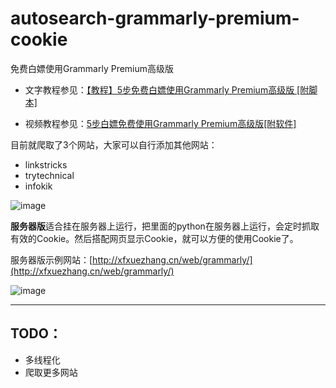 # autosearch-grammarly-premium-cookie
免费白嫖使用Grammarly Premium高级版

- 文字教程参见：[【教程】5步免费白嫖使用Grammarly Premium高级版 [附脚本]](https://blog.csdn.net/sxf1061700625/article/details/128376313)    

- 视频教程参见：[5步白嫖免费使用Grammarly Premium高级版[附软件]](https://www.bilibili.com/video/BV1z3411d7C1/)    

目前就爬取了3个网站，大家可以自行添加其他网站：
- linkstricks
- trytechnical
- infokik

![image](https://user-images.githubusercontent.com/31002981/208591934-018d710b-c2ea-40c0-a02f-bc1333099e52.png)

**服务器版**适合挂在服务器上运行，把里面的python在服务器上运行，会定时抓取有效的Cookie。然后搭配网页显示Cookie，就可以方便的使用Cookie了。    

服务器版示例网站：[http://xfxuezhang.cn/web/grammarly/](http://xfxuezhang.cn/web/grammarly/)    

![image](https://user-images.githubusercontent.com/31002981/213758853-5887d4a9-de8f-4dff-8fa7-9b072997cbce.png)



---

## TODO：

-   多线程化
-   爬取更多网站
